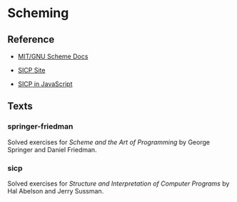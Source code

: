 Scheming
========


## Reference

* [MIT/GNU Scheme Docs](http://www.gnu.org/software/mit-scheme/documentation/mit-scheme-user/index.html)

* [SICP Site](http://mitpress.mit.edu/sicp/)

* [SICP in JavaScript](http://www.comp.nus.edu.sg/~cs1101s/sicp/)


## Texts

### springer-friedman

Solved exercises for *Scheme and the Art of Programming* by George Springer and Daniel Friedman.

### sicp

Solved exercises for *Structure and Interpretation of Computer Programs* by
Hal Abelson and Jerry Sussman.

